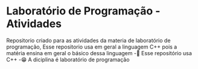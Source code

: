 # Laboratório de Programação - Atividades
Repositorio criado para as atividades da materia de laboratório de programação, Esse repositorio usa em geral a linguagem C++ pois a matéria ensina em geral o básico dessa linguagem
 -📕 Esse repositório usa C++
 -😁 A diciplina é laboratório de programação
